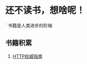 # 还不读书，想啥呢！

` 书籍是人类进步的阶梯


## 书籍积累
1. [HTTP权威指南](https://item.jd.com/1026329790.html?jd_pop=4318041a-626d-4f8e-b5bb-341da5df7a1e&abt=0)